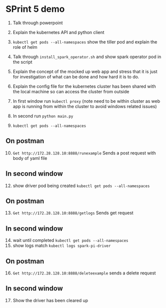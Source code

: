 # SPrint 5 demo

1. Talk through powerpoint
3. Explain the kubernetes API and python client
4. `kubectl get pods --all-namespaces` show the tiller pod and explain the role of helm
5. Talk through `install_spark_operator.sh` and show spark operator pod in the script
7. Explain the concept of the mocked up web app and stress that it is just for investigation of what can be done and how hard it is to do.
8. Explain the config file for the kubernetes cluster has been shared with the local machine so can access the cluster from outside

8. In first window run `kubectl proxy` (note need to be within cluster as web app is running from within the cluster to avoid windows related issues)
9. In second run `python main.py`
10. `kubectl get pods --all-namespaces`
## On postman

10. `Get http://172.28.128.10:8888/runexample`
 Sends a post request with body of yaml file

## In second window
12. show driver pod being created `kubectl get pods --all-namespaces`

## On postman

13. `Get http://172.28.128.10:8888/getlogs`
    Sends get request 

## In second window
14. wait until completed `kubectl get pods --all-namespaces`
15. show logs match `kubectl logs spark-pi-driver`

## On postman

16. `Get http://172.28.128.10:8888/deleteexample` 
    sends a delete request
## In second window
17. Show the driver has been cleared up